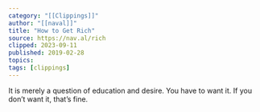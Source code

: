 ```yaml
---
category: "[[Clippings]]"
author: "[[naval]]"
title: "How to Get Rich"
source: https://nav.al/rich
clipped: 2023-09-11
published: 2019-02-28
topics: 
tags: [clippings]
---
```


It is merely a question of education and desire. You have to want it. If you don’t want it, that’s fine.
